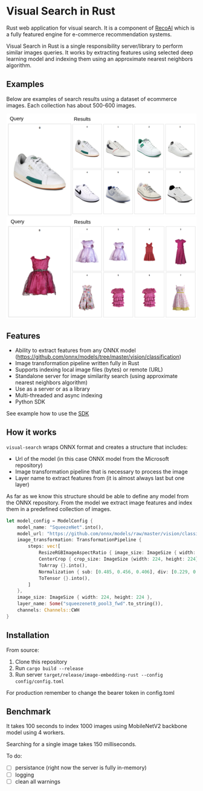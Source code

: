 # Visual Search in Rust

Rust web application for visual search. It is a component of [RecoAI](https://recoai.net) which is a fully featured engine
for e-commerce recommendation systems.

Visual Search in Rust is a single responsibility server/library to perform similar images queries. It works by 
extracting features using selected deep learning model and indexing them using an approximate nearest neighbors
algorithm. 

Examples
-----------

Below are examples of search results using a dataset of ecommerce images. Each collection has about 500-600 images.

<img src="images/examples/shoes_1.png" alt="Similar shoes images"/>

<img src="images/examples/girls_apparel_1.png" alt="Similar girls' dresses"/>

Features
-----------

- Ability to extract features from any ONNX model (https://github.com/onnx/models/tree/master/vision/classification)
- Image transformation pipeline written fully in Rust
- Supports indexing local image files (bytes) or remote (URL)
- Standalone server for image similarity search (using approximate nearest neighbors algorithm)
- Use as a server or as a library
- Multi-threaded and async indexing
- Python SDK

See example how to use the [SDK](sdk/sdk_example/visual_search_python_sdk_example.ipynb)

How it works
-----------

`visual-search` wraps ONNX format and creates a structure that includes:
- Url of the model (in this case ONNX model from the Microsoft repository)
- Image transformation pipeline that is necessary to process the image
- Layer name to extract features from (it is almost always last but one layer)

As far as we know this structure should be able to define any model from the ONNX
repository. From the model we extract image features and index them in a predefined
collection of images.

```rust
let model_config = ModelConfig {
    model_name: "SqueezeNet".into(),
    model_url: "https://github.com/onnx/models/raw/master/vision/classification/squeezenet/model/squeezenet1.1-7.onnx".into(),
    image_transformation: TransformationPipeline {
        steps: vec![
            ResizeRGBImageAspectRatio { image_size: ImageSize { width: 224, height: 224 }, scale: 87.5, filter: FilterType::Nearest }.into(),
            CenterCrop { crop_size: ImageSize {width: 224, height: 224} }.into(),
            ToArray {}.into(),
            Normalization { sub: [0.485, 0.456, 0.406], div: [0.229, 0.224, 0.225], zeroone: true }.into(),
            ToTensor {}.into(),
        ]
    },
    image_size: ImageSize { width: 224, height: 224 },
    layer_name: Some("squeezenet0_pool3_fwd".to_string()),
    channels: Channels::CWH
}
```

Installation
-----------

From source:

1. Clone this repository
2. Run `cargo build --release`
3. Run server `target/release/image-embedding-rust --config config/config.toml`

For production remember to change the bearer token in config.toml

Benchmark
-----------

It takes 100 seconds to index 1000 images using MobileNetV2 backbone model using 4 workers.

Searching for a single image takes 150 milliseconds.

To do:
- [ ] persistance (right now the server is fully in-memory)
- [ ] logging
- [ ] clean all warnings